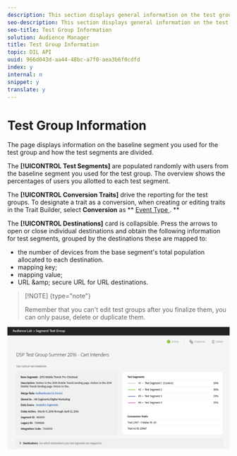 ```yaml
---
description: This section displays general information on the test group and the test segments it is divided into, the selected conversion traits and mapped destinations. The section also provides controls for duplicating or deleting the test group.
seo-description: This section displays general information on the test group and the test segments it is divided into, the selected conversion traits and mapped destinations. The section also provides controls for duplicating or deleting the test group.
seo-title: Test Group Information
solution: Audience Manager
title: Test Group Information
topic: DIL API
uuid: 966d043d-aa44-48bc-a7f0-aea3b6f0cdfd
index: y
internal: n
snippet: y
translate: y
---
```


# Test Group Information

The page displays information on the baseline segment you used for the test group and how the test segments are divided. 

The **[!UICONTROL  Test Segments]** are populated randomly with users from the baseline segment you used for the test group. The overview shows the percentages of users you allotted to each test segment. 

The **[!UICONTROL  Conversion Traits]** drive the reporting for the test groups. To designate a trait as a conversion, when creating or editing traits in the Trait Builder, select **Conversion** as ** [ Event Type ](../../c_features/c_tb_overview/c_tb_main/c_trait_create/c_tb_basics.md#concept_D80233EF56764376B0F4C4FF882BAD2E). **

The **[!UICONTROL  Destinations]** card is collapsible. Press the arrows to open or close individual destinations and obtain the following information for test segments, grouped by the destinations these are mapped to: 
* the number of devices from the base segment's total population allocated to each destination.
* mapping key;
* mapping value;
* URL &amp;amp; secure URL for URL destinations.



>[!NOTE] {type="note"}
>
>Remember that you can't edit test groups after you finalize them, you can only pause, delete or duplicate them.


![](assets/test-groups-information.PNG) 